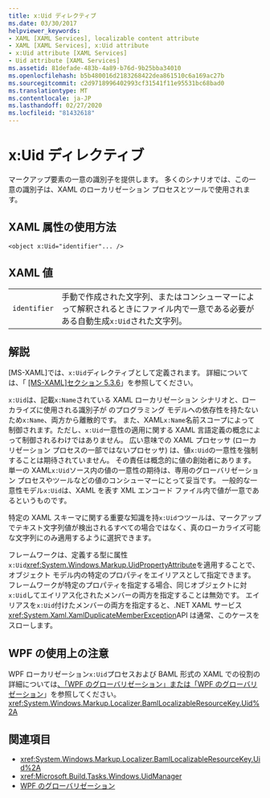```yaml
---
title: x:Uid ディレクティブ
ms.date: 03/30/2017
helpviewer_keywords:
- XAML [XAML Services], localizable content attribute
- XAML [XAML Services], x:Uid attribute
- x:Uid attribute [XAML Services]
- Uid attribute [XAML Services]
ms.assetid: 81defade-483b-4a89-b76d-9b25bba34010
ms.openlocfilehash: b5b480016d2183268422dea861510c6a169ac27b
ms.sourcegitcommit: c2d9718996402993cf31541f11e95531bc68bad0
ms.translationtype: MT
ms.contentlocale: ja-JP
ms.lasthandoff: 02/27/2020
ms.locfileid: "81432618"
---
```

# <a name="xuid-directive"></a>x:Uid ディレクティブ

マークアップ要素の一意の識別子を提供します。 多くのシナリオでは、この一意の識別子は、XAML のローカリゼーション プロセスとツールで使用されます。

## <a name="xaml-attribute-usage"></a>XAML 属性の使用方法

```xaml
<object x:Uid="identifier"... />
```

## <a name="xaml-values"></a>XAML 値

|||
|-|-|
|`identifier`|手動で作成された文字列、またはコンシューマーによって解釈されるときにファイル内で一意である必要がある自動生成`x:Uid`された文字列。|

## <a name="remarks"></a>解説

[MS-XAML]では、`x:Uid`ディレクティブとして定義されます。 詳細については、「 [ \[MS-XAML\]セクション 5.3.6](https://docs.microsoft.com/previous-versions/msp-n-p/ff650760(v=pandp.10))」を参照してください。

`x:Uid`は、記載`x:Name`されている XAML ローカリゼーション シナリオと、ローカライズに使用される識別子が のプログラミング モデルへの依存性を持たないため`x:Name`、両方から離散的です。 また、XAML`x:Name`名前スコープによって制御されます。ただし、`x:Uid`一意性の適用に関する XAML 言語定義の概念によって制御されるわけではありません。 広い意味での XAML プロセッサ (ローカリゼーション プロセスの一部ではないプロセッサ) は、値`x:Uid`の一意性を強制することは期待されていません。 その責任は概念的に値の創始者にあります。 単一の XAML`x:Uid`ソース内の値の一意性の期待は、専用のグローバリゼーション プロセスやツールなどの値のコンシューマーにとって妥当です。 一般的な一意性モデル`x:Uid`は、XAML を表す XML エンコード ファイル内で値が一意であるというものです。

特定の XAML スキーマに関する重要な知識を持`x:Uid`つツールは、マークアップでテキスト文字列値が検出されるすべての場合ではなく、真のローカライズ可能な文字列にのみ適用するように選択できます。

フレームワークは、定義する型に属性`x:Uid`<xref:System.Windows.Markup.UidPropertyAttribute>を適用することで、オブジェクト モデル内の特定のプロパティをエイリアスとして指定できます。 フレームワークが特定のプロパティを指定する場合、同じオブジェクトに対`x:Uid`してエイリアス化されたメンバーの両方を指定することは無効です。 エイリアスを`x:Uid`付けたメンバーの両方を指定すると、.NET XAML サービス<xref:System.Xaml.XamlDuplicateMemberException>API は通常、このケースをスローします。

## <a name="wpf-usage-notes"></a>WPF の使用上の注意

WPF ローカリゼーション`x:Uid`プロセスおよび BAML 形式の XAML での役割の詳細については[、「WPF のグローバリゼーション」または「WPF のグローバリゼーション](../../framework/wpf/advanced/globalization-for-wpf.md)」を参照してください。<xref:System.Windows.Markup.Localizer.BamlLocalizableResourceKey.Uid%2A>

## <a name="see-also"></a>関連項目

- <xref:System.Windows.Markup.Localizer.BamlLocalizableResourceKey.Uid%2A>
- <xref:Microsoft.Build.Tasks.Windows.UidManager>
- [WPF のグローバリゼーション](../../framework/wpf/advanced/globalization-for-wpf.md)
